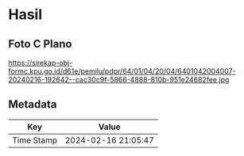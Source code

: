 # Hasil

## Foto C Plano

https://sirekap-obj-formc.kpu.go.id/d61e/pemilu/pdpr/64/01/04/20/04/6401042004007-20240216-192642--cac30c9f-5866-4888-810b-951e24682fee.jpg


## Metadata

| Key        | Value               |
| ---------- | ------------------- |
| Time Stamp | 2024-02-16 21:05:47 |



